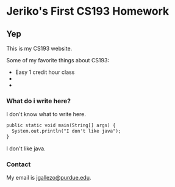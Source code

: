 # Jeriko's First CS193 Homework

## Yep

This is my CS193 website.

Some of my favorite things about CS193:
- Easy 1 credit hour class
- 
- 


### What do i write here?

I don't know what to write here.

```markdown
public static void main(String[] args) {
  System.out.println("I don't like java");
}
```

I don't like java.

### Contact

My email is jgallezo@purdue.edu. 
